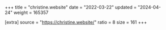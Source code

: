 +++
title = "christine.website"
date = "2022-03-22"
updated = "2024-04-24"
weight = 165357

[extra]
source = "https://christine.website/"
ratio = 8
size = 161
+++
